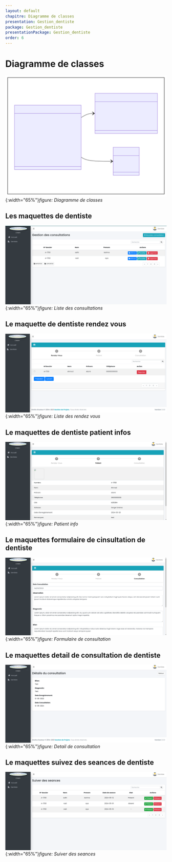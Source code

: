 ```yaml
---
layout: default
chapitre: Diagramme de classes
presentation: Gestion_dentiste
package: Gestion_dentiste
presentationPackage: Gestion_dentiste
order: 6
---
```


<!-- new slide -->

# Diagramme de classes

![Diagramme de classes](./images/diagramme-classes.svg){:width="65%"}*figure: Diagramme de classes*

<!-- new slide -->

## Les maquettes de dentiste

![Liste des consultations](./images/dentiste1.png){:width="65%"}*figure: Liste des consultations*

<!-- new slide -->

## Le maquette de dentiste rendez vous

![Liste des rendez-vous](./images/dentiste2.png){:width="65%"}*figure: Liste des rendez vous*

<!-- new slide -->

## Le maquettes de dentiste patient infos

![Patient informations](./images/dentiste3.png){:width="65%"}*figure: Patient info*

<!-- new slide -->

## Le maquettes formulaire de cinsultation de dentiste 

![Formulaire de consultation](./images/dentiste4.png){:width="65%"}*figure: Formulaire de consultation*

<!-- new slide -->

## Le maquettes detail de consultation de dentiste 

![Detail de consultation](./images/dentiste5.png){:width="65%"}*figure: Detail de consultation*

<!-- new slide -->

## Le maquettes suivez des seances de dentiste 

![Suiver des seances](./images/dentiste6.png){:width="65%"}*figure: Suiver des seances*

<!-- new slide -->







